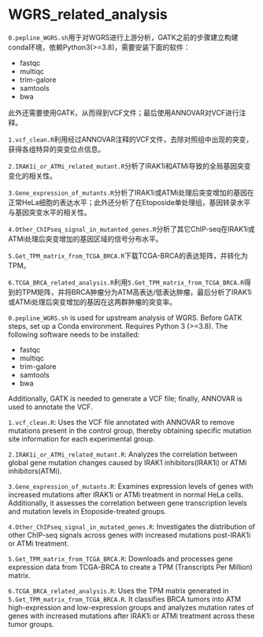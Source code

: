 # WGRS_related_analysis

`0.pepline_WGRS.sh`用于对WGRS进行上游分析，GATK之前的步骤建立构建conda环境，依赖Python3(>=3.8)，需要安装下面的软件：
* fastqc
* multiqc
* trim-galore
* samtools
* bwa

此外还需要使用GATK，从而得到VCF文件；最后使用ANNOVAR对VCF进行注释。

`1.vcf_clean.R`利用经过ANNOVAR注释的VCF文件，去除对照组中出现的突变，获得各组特异的突变位点信息。

`2.IRAK1i_or_ATMi_related_mutant.R`分析了IRAK1i和ATMi导致的全局基因突变变化的相关性。

`3.Gene_expression_of_mutants.R`分析了IRAK1i或ATMi处理后突变增加的基因在正常HeLa细胞的表达水平；此外还分析了在Etoposide单处理组，基因转录水平与基因突变水平的相关性。

`4.Other_ChIPseq_signal_in_mutanted_genes.R`分析了其它ChIP-seq在IRAK1i或ATMi处理后突变增加的基因区域的信号分布水平。

`5.Get_TPM_matrix_from_TCGA_BRCA.R`下载TCGA-BRCA的表达矩阵，并转化为TPM。

`6.TCGA_BRCA_related_analysis.R`利用`5.Get_TPM_matrix_from_TCGA_BRCA.R`得到的TPM矩阵，并将BRCA肿瘤分为ATM高表达/低表达肿瘤，最后分析了IRAK1i或ATMi处理后突变增加的基因在这两群肿瘤的突变率。


`0.pepline_WGRS.sh` is used for upstream analysis of WGRS. Before GATK steps, set up a Conda environment. Requires Python 3 (>=3.8). The following software needs to be installed:
* fastqc
* multiqc
* trim-galore
* samtools
* bwa

Additionally, GATK is needed to generate a VCF file; finally, ANNOVAR is used to annotate the VCF.

`1.vcf_clean.R`: Uses the VCF file annotated with ANNOVAR to remove mutations present in the control group, thereby obtaining specific mutation site information for each experimental group.

`2.IRAK1i_or_ATMi_related_mutant.R`: Analyzes the correlation between global gene mutation changes caused by IRAK1 inhibitors(IRAK1i) or ATMi inhibitors(ATMi).

`3.Gene_expression_of_mutants.R`: Examines expression levels of genes with increased mutations after IRAK1i or ATMi treatment in normal HeLa cells. Additionally, it assesses the correlation between gene transcription levels and mutation levels in Etoposide-treated groups.
 
`4.Other_ChIPseq_signal_in_mutated_genes.R`: Investigates the distribution of other ChIP-seq signals across genes with increased mutations post-IRAK1i or ATMi treatment.

`5.Get_TPM_matrix_from_TCGA_BRCA.R`: Downloads and processes gene expression data from TCGA-BRCA to create a TPM (Transcripts Per Million) matrix.

`6.TCGA_BRCA_related_analysis.R`: Uses the TPM matrix generated in `5.Get_TPM_matrix_from_TCGA_BRCA.R`. It classifies BRCA tumors into ATM high-expression and low-expression groups and analyzes mutation rates of genes with increased mutations after IRAK1i or ATMi treatment across these tumor groups.

